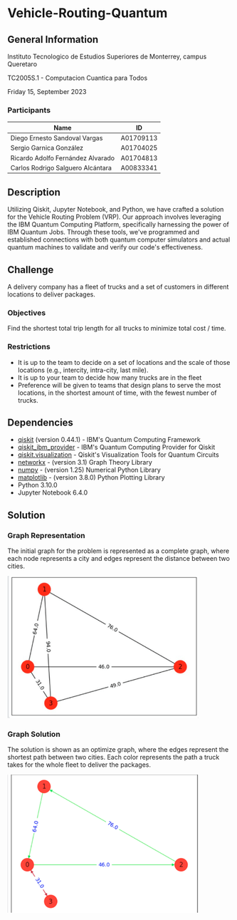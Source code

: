 # Vehicle-Routing-Quantum

## General Information

Instituto Tecnologico de Estudios Superiores de Monterrey, campus Queretaro

TC2005S.1 - Computacion Cuantica para Todos

Friday 15, September 2023


### Participants

| Name                                 | ID        |
|--------------------------------------|-----------|
| Diego Ernesto Sandoval Vargas        | A01709113 |
| Sergio Garnica González              | A01704025 |
| Ricardo Adolfo Fernández Alvarado    | A01704813 |
| Carlos Rodrigo Salguero Alcántara    | A00833341 |

## Description

Utilizing Qiskit, Jupyter Notebook, and Python, we have crafted a solution for the Vehicle Routing Problem (VRP). Our approach involves leveraging the IBM Quantum Computing Platform, specifically harnessing the power of IBM Quantum Jobs. Through these tools, we've programmed and established connections with both quantum computer simulators and actual quantum machines to validate and verify our code's effectiveness.

## Challenge 

A delivery company has a fleet of trucks and a set of customers in different locations to deliver packages.

### Objectives

Find the shortest total trip length for all trucks to minimize total cost / time.

### Restrictions

- It is up to the team to decide on a set of locations and the scale of those locations (e.g., intercity, intra-city, last mile).
- It is up to your team to decide how many trucks are in the fleet
- Preference will be given to teams that design plans to serve the most locations, in the shortest amount of time, with the fewest number of trucks.

## Dependencies

- [qiskit](https://qiskit.org/) (version 0.44.1) - IBM's Quantum Computing Framework
- [qiskit_ibm_provider](https://qiskit.org/documentation/apidoc/ibm_provider.html) - IBM's Quantum Computing Provider for Qiskit 
- [qiskit.visualization](https://qiskit.org/documentation/apidoc/visualization.html) - Qiskit's Visualization Tools for Quantum Circuits
- [networkx](https://networkx.org/) - (version 3.1) Graph Theory Library
- [numpy](https://numpy.org/) - (version 1.25) Numerical Python Library
- [matplotlib](https://matplotlib.org/) - (version 3.8.0) Python Plotting Library
- Python 3.10.0
- Jupyter Notebook 6.4.0

## Solution

### Graph Representation

The initial graph for the problem is represented as a complete graph, where each node represents a city and edges represent the distance between two cities. 

![Initial Graph](/Assets/Graph.png)

### Graph Solution

The solution is shown as an optimize graph, where the edges represent the shortest path between two cities. Each color represents the path a truck takes for the whole fleet to deliver the packages. 

![Optimized Graph](/Assets/Solution.png)
